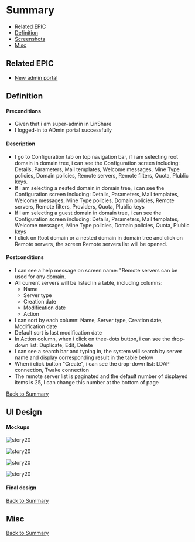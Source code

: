 # Summary

* [Related EPIC](#related-epic)
* [Definition](#definition)
* [Screenshots](#screenshots)
* [Misc](#misc)

## Related EPIC

* [New admin portal](./README.md)

## Definition

#### Preconditions

* Given that i am super-admin in LinShare 
* I logged-in to ADmin portal successfully

#### Description

- I go to Configuration tab on top navigation bar, if i am selecting root domain in domain tree, i can see the Configuration screen including: Details, Parameters, Mail templates, Welcome messages, Mine Type policies, Domain policies, Remote servers, Remote filters, Quota, Plublic keys.
- If i am selecting a nested domain in domain tree, i can see the Configuration screen including: Details, Parameters, Mail templates, Welcome messages, Mine Type policies, Domain policies, Remote servers, Remote filters, Providers, Quota, Plublic keys 
- If i am selecting a guest domain in domain tree, i can see the Configuration screen including: Details, Parameters, Mail templates, Welcome messages, Mine Type policies, Domain policies, Quota, Plublic keys 
- I click on Root domain or a nested domain in domain tree and click on Remote servers, the screen Remote servers list will be opened.

#### Postconditions

- I can see a help message on screen name: "Remote servers can be used for any domain.
- All current servers will be listed in a table, including columns: 
   - Name
   - Server type
   - Creation date
   - Modification date
   - Action
- I can sort by each column: Name, Server type, Creation date, Modification date
- Default sort is last modification date
- In Action column, when i click on thee-dots button, i can see the drop-down list: Duplicate, Edit, Delete
- I can see a search bar and typing in, the system will search by server name and display corresponding result in the table below
- When i click button "Create", i can see the drop-down list: LDAP connection, Twake connection
- The remote server list is paginated and the default number of displayed items is 25, I can change this number at the bottom of page

[Back to Summary](#summary)

## UI Design

#### Mockups

![story20](./mockups/20.1.png)

![story20](./mockups/20.2.png)

![story20](./mockups/20.3.png)

![story20](./mockups/20.4.png)

#### Final design

[Back to Summary](#summary)
## Misc

[Back to Summary](#summary)
